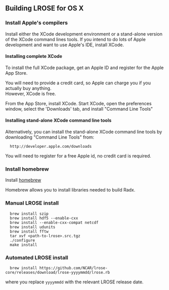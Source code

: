 ## Building LROSE for OS X

### Install Apple's compilers

Install either the XCode development environment or a stand-alone version of the
XCode command lines tools.  If you intend to do lots of Apple development and
want to use Apple's IDE, install XCode.

#### Installing complete XCode

To install the full XCode package, get an Apple ID and register for the Apple App Store.

You will need to provide a credit card, so Apple can charge you if you actually buy anything.  
However, XCode is free.

From the App Store, install XCode.
Start XCode, open the preferences window, select the 'Downloads' tab, and 
install "Command Line Tools"

#### Installing stand-alone XCode command line tools

Alternatively, you can install the stand-alone XCode command line tools by downloading
"Command Line Tools" from:

```
  http://developer.apple.com/downloads
```

You will need to register for a free Apple id, no credit card is required.

### Install homebrew

Install [homebrew](http://mxcl.github.com/homebrew/)

Homebrew allows you to install libraries needed to build Radx.

### Manual LROSE install

```
  brew install szip
  brew install hdf5 --enable-cxx
  brew install --enable-cxx-compat netcdf
  brew install udunits
  brew install fftw
  tar xvf <path-to-lrose>.src.tgz
  ./configure
  make install
```

### Automated LROSE install

```
  brew install https://github.com/NCAR/lrose-core/releases/download/lrose-yyyymmdd/lrose.rb
```

where you replace `yyyymmdd` with the relevant LROSE release date.




